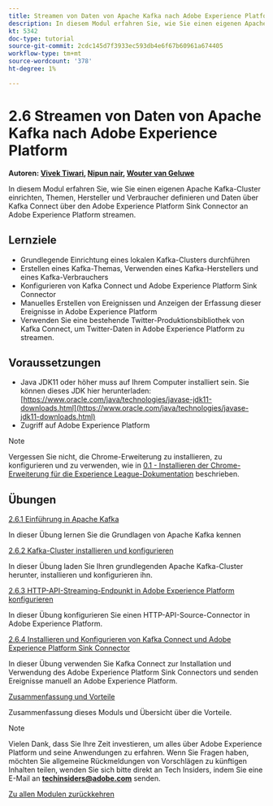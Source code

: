 ```yaml
---
title: Streamen von Daten von Apache Kafka nach Adobe Experience Platform
description: In diesem Modul erfahren Sie, wie Sie einen eigenen Apache Kafka-Cluster einrichten, Themen, Hersteller und Verbraucher definieren und Daten mit dem Adobe Experience Platform Sink Connector für Kafka Connect an Adobe Experience Platform streamen.
kt: 5342
doc-type: tutorial
source-git-commit: 2cdc145d7f3933ec593db4e6f67b60961a674405
workflow-type: tm+mt
source-wordcount: '378'
ht-degree: 1%

---
```


# 2.6 Streamen von Daten von Apache Kafka nach Adobe Experience Platform

**Autoren: [Vivek Tiwari](https://www.linkedin.com/in/vivek-tiwari-25092656/), [Nipun nair](https://www.linkedin.com/in/nipunnair/), [Wouter van Geluwe](https://www.linkedin.com/in/woutervangeluwe/)**

In diesem Modul erfahren Sie, wie Sie einen eigenen Apache Kafka-Cluster einrichten, Themen, Hersteller und Verbraucher definieren und Daten über Kafka Connect über den Adobe Experience Platform Sink Connector an Adobe Experience Platform streamen.

## Lernziele

- Grundlegende Einrichtung eines lokalen Kafka-Clusters durchführen
- Erstellen eines Kafka-Themas, Verwenden eines Kafka-Herstellers und eines Kafka-Verbrauchers
- Konfigurieren von Kafka Connect und Adobe Experience Platform Sink Connector
- Manuelles Erstellen von Ereignissen und Anzeigen der Erfassung dieser Ereignisse in Adobe Experience Platform
- Verwenden Sie eine bestehende Twitter-Produktionsbibliothek von Kafka Connect, um Twitter-Daten in Adobe Experience Platform zu streamen.

## Voraussetzungen

- Java JDK11 oder höher muss auf Ihrem Computer installiert sein. Sie können dieses JDK hier herunterladen: [https://www.oracle.com/java/technologies/javase-jdk11-downloads.html](https://www.oracle.com/java/technologies/javase-jdk11-downloads.html)
- Zugriff auf Adobe Experience Platform

>[!NOTE]
>
>Vergessen Sie nicht, die Chrome-Erweiterung zu installieren, zu konfigurieren und zu verwenden, wie in [0.1 - Installieren der Chrome-Erweiterung für die Experience League-Dokumentation](../../gettingstarted/gettingstarted/ex1.md) beschrieben.

## Übungen

[2.6.1 Einführung in Apache Kafka](./ex1.md)

In dieser Übung lernen Sie die Grundlagen von Apache Kafka kennen

[2.6.2 Kafka-Cluster installieren und konfigurieren](./ex2.md)

In dieser Übung laden Sie Ihren grundlegenden Apache Kafka-Cluster herunter, installieren und konfigurieren ihn.

[2.6.3 HTTP-API-Streaming-Endpunkt in Adobe Experience Platform konfigurieren](./ex3.md)

In dieser Übung konfigurieren Sie einen HTTP-API-Source-Connector in Adobe Experience Platform.

[2.6.4 Installieren und Konfigurieren von Kafka Connect und Adobe Experience Platform Sink Connector](./ex4.md)

In dieser Übung verwenden Sie Kafka Connect zur Installation und Verwendung des Adobe Experience Platform Sink Connectors und senden Ereignisse manuell an Adobe Experience Platform.

[Zusammenfassung und Vorteile](./summary.md)

Zusammenfassung dieses Moduls und Übersicht über die Vorteile.

>[!NOTE]
>
>Vielen Dank, dass Sie Ihre Zeit investieren, um alles über Adobe Experience Platform und seine Anwendungen zu erfahren. Wenn Sie Fragen haben, möchten Sie allgemeine Rückmeldungen von Vorschlägen zu künftigen Inhalten teilen, wenden Sie sich bitte direkt an Tech Insiders, indem Sie eine E-Mail an **techinsiders@adobe.com** senden.

[Zu allen Modulen zurückkehren](../../../overview.md)
